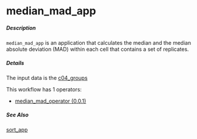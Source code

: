 # median_mad_app

##### Description

`median_mad_app` is an application that calculates the median and the median absolute deviation (MAD) within each cell that contains a set of replicates.

##### Details

The input data is the [c04_groups](https://github.com/tercen/data_designs/tree/main/c04_groups)

This workflow has 1 operators:

* [median_mad_operator (0.0.1)](https://github.com/tercen/median_mad_operator/tree/0.0.1)

##### See Also

[sort_app](https://github.com/tercen/sort_app)
